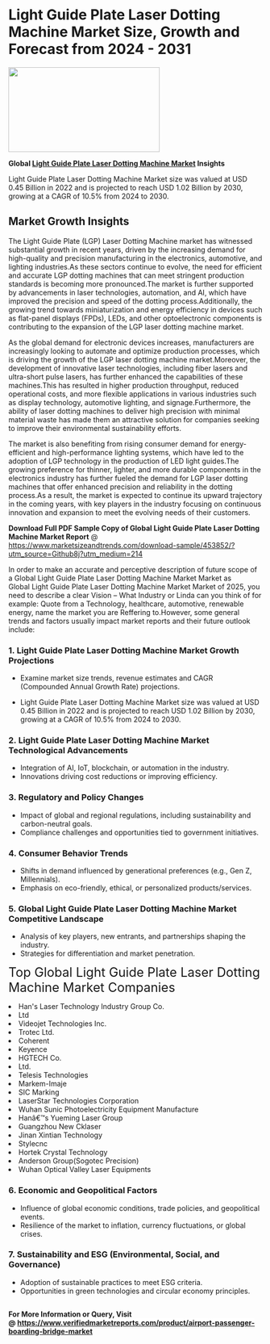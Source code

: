 <H1>Light Guide Plate Laser Dotting Machine Market Size, Growth and Forecast from 2024 - 2031</H1><img class="aligncenter size-medium wp-image-584254" src="https://thirdeyenews.in/wp-content/uploads/2024/09/Global-Market-Research-300x168.jpeg" alt="" width="300" height="168" /><p><strong>Global&nbsp;<a href="https://www.marketsizeandtrends.com/download-sample/453852/?utm_source=Github8j?utm_medium=214">Light Guide Plate Laser Dotting Machine Market</a> Insights</strong></p><p>Light Guide Plate Laser Dotting Machine Market size was valued at USD 0.45 Billion in 2022 and is projected to reach USD 1.02 Billion by 2030, growing at a CAGR of 10.5% from 2024 to 2030.</p><p><h2>Market Growth Insights</h2> <p>The Light Guide Plate (LGP) Laser Dotting Machine market has witnessed substantial growth in recent years, driven by the increasing demand for high-quality and precision manufacturing in the electronics, automotive, and lighting industries.As these sectors continue to evolve, the need for efficient and accurate LGP dotting machines that can meet stringent production standards is becoming more pronounced.The market is further supported by advancements in laser technologies, automation, and AI, which have improved the precision and speed of the dotting process.Additionally, the growing trend towards miniaturization and energy efficiency in devices such as flat-panel displays (FPDs), LEDs, and other optoelectronic components is contributing to the expansion of the LGP laser dotting machine market.</p> <p>As the global demand for electronic devices increases, manufacturers are increasingly looking to automate and optimize production processes, which is driving the growth of the LGP laser dotting machine market.Moreover, the development of innovative laser technologies, including fiber lasers and ultra-short pulse lasers, has further enhanced the capabilities of these machines.This has resulted in higher production throughput, reduced operational costs, and more flexible applications in various industries such as display technology, automotive lighting, and signage.Furthermore, the ability of laser dotting machines to deliver high precision with minimal material waste has made them an attractive solution for companies seeking to improve their environmental sustainability efforts.</p> <p>The market is also benefiting from rising consumer demand for energy-efficient and high-performance lighting systems, which have led to the adoption of LGP technology in the production of LED light guides.The growing preference for thinner, lighter, and more durable components in the electronics industry has further fueled the demand for LGP laser dotting machines that offer enhanced precision and reliability in the dotting process.As a result, the market is expected to continue its upward trajectory in the coming years, with key players in the industry focusing on continuous innovation and expansion to meet the evolving needs of their customers.</p> <p><span class=""><strong>Download Full PDF Sample Copy of Global Light Guide Plate Laser Dotting Machine Market Report</strong> @ <a href="https://www.marketsizeandtrends.com/download-sample/453852/?utm_source=Github8j?utm_medium=214" target="_blank">https://www.marketsizeandtrends.com/download-sample/453852/?utm_source=Github8j?utm_medium=214</a></span></p><p>In order to make an accurate and perceptive description of future scope of a Global&nbsp;Light Guide Plate Laser Dotting Machine Market Market as Global&nbsp;Light Guide Plate Laser Dotting Machine Market Market of 2025, you need to describe a clear Vision &ndash; What Industry or Linda can you think of for example: Quote from a Technology, healthcare, automotive, renewable energy, name the market you are Reffering to.However, some general trends and factors usually impact market reports and their future outlook include:</p><h3>1.&nbsp;<strong>Light Guide Plate Laser Dotting Machine Market Growth Projections</strong></h3><ul><li>Examine market size trends, revenue estimates and CAGR (Compounded Annual Growth Rate) projections.</li><li><p>Light Guide Plate Laser Dotting Machine Market size was valued at USD 0.45 Billion in 2022 and is projected to reach USD 1.02 Billion by 2030, growing at a CAGR of 10.5% from 2024 to 2030.</p></li></ul><h3>2.&nbsp;<strong>Light Guide Plate Laser Dotting Machine Market Technological Advancements</strong></h3><ul><li>Integration of AI, IoT, blockchain, or automation in the industry.</li><li>Innovations driving cost reductions or improving efficiency.</li></ul><h3>3.&nbsp;<strong>Regulatory and Policy Changes</strong></h3><ul><li>Impact of global and regional regulations, including sustainability and carbon-neutral goals.</li><li>Compliance challenges and opportunities tied to government initiatives.</li></ul><h3>4.&nbsp;<strong>Consumer Behavior Trends</strong></h3><ul><li>Shifts in demand influenced by generational preferences (e.g., Gen Z, Millennials).</li><li>Emphasis on eco-friendly, ethical, or personalized products/services.</li></ul><h3>5.&nbsp;<strong>Global Light Guide Plate Laser Dotting Machine Market Competitive Landscape</strong></h3><ul><li>Analysis of key players, new entrants, and partnerships shaping the industry.</li><li>Strategies for differentiation and market penetration.</li></ul><p data-pm-slice="1 1 []"><span style="color: inherit; font-family: inherit; font-size: 25px;">Top Global Light Guide Plate Laser Dotting Machine Market Companies</span></p><div class="" data-test-id=""><p><li>Han's Laser Technology Industry Group Co.</li><li> Ltd</li><li> Videojet Technologies Inc.</li><li> Trotec Ltd.</li><li> Coherent</li><li> Keyence</li><li> HGTECH Co.</li><li>Ltd.</li><li> Telesis Technologies</li><li> Markem-Imaje</li><li> SIC Marking</li><li> LaserStar Technologies Corporation</li><li> Wuhan Sunic Photoelectricity Equipment Manufacture</li><li> Hanâ€™s Yueming Laser Group</li><li> Guangzhou New Cklaser</li><li> Jinan Xintian Technology</li><li> Stylecnc</li><li> Hortek Crystal Technology</li><li> Anderson Group(Sogotec Precision)</li><li> Wuhan Optical Valley Laser Equipments</li></p></div><h3>6.&nbsp;<strong>Economic and Geopolitical Factors</strong></h3><ul><li>Influence of global economic conditions, trade policies, and geopolitical events.</li><li>Resilience of the market to inflation, currency fluctuations, or global crises.</li></ul><h3>7.&nbsp;<strong>Sustainability and ESG (Environmental, Social, and Governance)</strong></h3><ul><li>Adoption of sustainable practices to meet ESG criteria.</li><li>Opportunities in green technologies and circular economy principles.</li></ul><h2><strong style="font-size: 14px;">For More Information or Query, Visit @&nbsp;</strong><a style="background-color: #ffffff; font-size: 14px;" href="https://www.marketsizeandtrends.com/report/light-guide-plate-laser-dotting-machine-market/" target="_blank">https://www.verifiedmarketreports.com/product/airport-passenger-boarding-bridge-market</a></h2>
